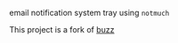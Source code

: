 email notification system tray using `notmuch`

This project is a fork of [buzz](https://github.com/jonhoo/buzz)


